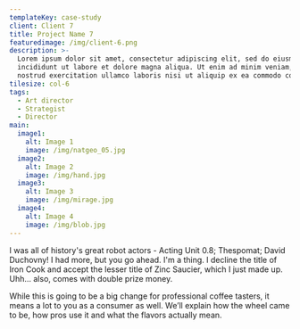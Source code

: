 ```yaml
---
templateKey: case-study
client: Client 7
title: Project Name 7
featuredimage: /img/client-6.png
description: >-
  Lorem ipsum dolor sit amet, consectetur adipiscing elit, sed do eiusmod tempor
  incididunt ut labore et dolore magna aliqua. Ut enim ad minim veniam, quis
  nostrud exercitation ullamco laboris nisi ut aliquip ex ea commodo consequat.
tilesize: col-6
tags:
  - Art director
  - Strategist
  - Director
main:
  image1:
    alt: Image 1
    image: /img/natgeo_05.jpg
  image2:
    alt: Image 2
    image: /img/hand.jpg
  image3:
    alt: Image 3
    image: /img/mirage.jpg
  image4:
    alt: Image 4
    image: /img/blob.jpg
---
```

I was all of history's great robot actors - Acting Unit 0.8; Thespomat; David Duchovny! I had more, but you go ahead. I'm a thing. I decline the title of Iron Cook and accept the lesser title of Zinc Saucier, which I just made up. Uhh… also, comes with double prize money.

While this is going to be a big change for professional coffee tasters, it means a lot to you as a consumer as well. We’ll explain how the wheel came to be, how pros use it and what the flavors actually mean.
